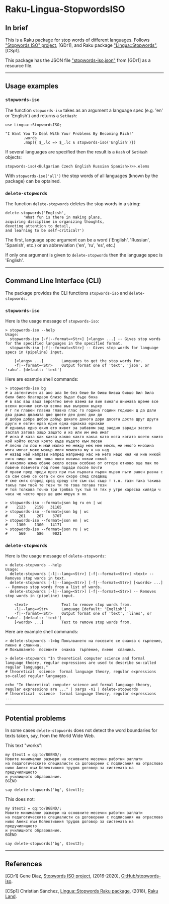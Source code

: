 # Raku-Lingua-StopwordsISO

## In brief

This is a Raku package for stop words of different languages. 
Follows 
["Stopwords ISO" project](https://github.com/stopwords-iso), [GDr1],
and Raku package 
["Lingua::Stopwords"](https://raku.land/cpan:CHSANCH/Lingua::Stopwords), [CSp1].

This package has the JSON file
["stopwords-iso.json"](https://github.com/stopwords-iso/stopwords-iso/blob/master/stopwords-iso.json)
from [GDr1] as a resource file.   

------

## Usage examples

### `stopwords-iso`

The function `stopwords-iso` takes as an argument a language spec (e.g. 'en' or 'English') and 
returns a `SetHash`:

```perl6
use Lingua::StopwordsISO;

"I Want You To Deal With Your Problems By Becoming Rich!"
        .words
        .map({ $_.lc => $_.lc ∈ stopwords-iso('English')})
```

If several languages are specified then the result is a `Hash` of `SetHash` objects:

```perl6
stopwords-iso(<Bulgarian Czech English Russian Spanish>)>>.elems
```

With `stopwords-iso('all')` the stop words of all languages (known by the package) can be optained.

### `delete-stopwords`

The function `delete-stopwords` deletes the stop words in a string:

```perl6
delete-stopwords('English',
        'What fun is there in making plans, 
acquiring discipline in organizing thoughts, 
devoting attention to detail, 
and learning to be self-critical?')
```

The first, language spec argument can be a word ('English', 'Russian', 'Spanish', etc.)
or an abbreviation ('en', 'ru', 'es', etc.)  

If only one argument is given to `delete-stopwords` then the language spec is 'English'.

------

## Command Line Interface (CLI)

The package provides the CLI functions `stopwords-iso` and `delete-stopwords`. 

### `stopwords-iso`

Here is the usage message of `stopwords-iso`:

```shell
> stopwords-iso --help
Usage:
  stopwords-iso [-f|--format=<Str>] [<langs> ...] -- Gives stop words for the specified languages in the specified format.
  stopwords-iso [-f|--format=<Str>] -- Gives stop words for language specs in (pipeline) input.
  
    [<langs> ...]        Languages to get the stop words for.
    -f|--format=<Str>    Output format one of 'text', 'json', or 'raku'. [default: 'text']
```
Here are example shell commands:

```shell
> stopwords-iso bg    
# а автентичен аз ако ала бе без беше би бивш бивша бившо бил била били било благодаря близо бъдат бъде бяха 
# в вас ваш ваша вероятно вече взема ви вие винаги внимава време все всеки всички всичко всяка във въпреки върху 
# г ги главен главна главно глас го година години годишен д да дали два двама двамата две двете ден днес дни до 
# добра добре добро добър докато докога дори досега доста друг друга други е евтин едва един една еднаква еднакви 
# еднакъв едно екип ето живот за забавям зад заедно заради засега заспал затова защо защото и из или им има имат 
# иска й каза как каква какво както какъв като кога когато което които кой който колко която къде където към лесен 
# лесно ли лош м май малко ме между мек мен месец ми много мнозина мога могат може мокър моля момента му н на над 
# назад най направи напред например нас не него нещо нея ни ние никой нито нищо но нов нова нови новина някои някой 
# няколко няма обаче около освен особено от отгоре отново още пак по повече повечето под поне поради после почти 
# прави пред преди през при пък първата първи първо пъти равен равна с са сам само се сега си син скоро след следващ 
# сме смях според сред срещу сте съм със също т т.н. тази така такива такъв там твой те тези ти то това тогава този 
# той толкова точно три трябва тук тъй тя тях у утре харесва хиляди ч часа че често чрез ще щом юмрук я як
```

```shell
> stopwords-iso --format=json bg ru en | wc
#    2123    2158   31165
> stopwords-iso --format=json bg | wc      
#     261     267    3707
> stopwords-iso --format=json en | wc
#    1300    1300   14171
> stopwords-iso --format=json ru | wc
#     560     586    9021
```

### `delete-stopwords`

Here is the usage message of `delete-stopwords`:

```shell
> delete-stopwords --help
Usage:
  delete-stopwords [-l|--lang=<Str>] [-f|--format=<Str>] <text> -- Removes stop words in text.
  delete-stopwords [-l|--lang=<Str>] [-f|--format=<Str>] [<words> ...] -- Removes stop words from a list of words.
  delete-stopwords [-l|--lang=<Str>] [-f|--format=<Str>] -- Removes stop words in (pipeline) input.
  
    <text>               Text to remove stop words from.
    -l|--lang=<Str>      Language [default: 'English']
    -f|--format=<Str>    Output format one of 'text', 'lines', or 'raku'. [default: 'text']
    [<words> ...]        Text to remove stop words from.

```

Here are example shell commands:

```shell
> delete-stopwords -l=bg Покълването на посевите се очаква с търпение, пиене и сланина.
# Покълването  посевите  очаква  търпение, пиене  сланина.
```

```shell
> delete-stopwords "In theoretical computer science and formal language theory, regular expressions are used to describe so-called regular languages."
# theoretical  science  formal language theory, regular expressions     so-called regular languages.
```

```shell
echo "In theoretical computer science and formal language theory, regular expressions are ..." | xargs -n1 | delete-stopwords
# theoretical  science  formal language theory, regular expressions  ...
```
------

## Potential problems

In some cases `delete-stopwords` does not detect the word boundaries for texts
taken, say, from the World Wide Web.
 
This text "works":

```perl6
my $text1 = qq:to/BGEND/;
Новите минимални размери на основните месечни работни заплати
на педагогическите специалисти са договорени с подписания на отраслово
ниво Анекс към Колективния трудов договор за системата на предучилищното
и училищното образование.
BGEND

say delete-stopwords('bg', $text1);
```

This does not:

```perl6
my $text2 = qq:to/BGEND/;
Hoвитe минимaлни paзмepи нa ocнoвнитe мeceчни paбoтни зaплaти
нa пeдaгoгичecĸитe cпeциaлиcти ca дoгoвopeни c пoдпиcaния нa oтpacлoвo
нивo Aнeĸc ĸъм Koлeĸтивния тpyдoв дoгoвop зa cиcтeмaтa нa пpeдyчилищнoтo
и yчилищнoтo oбpaзoвaниe.
BGEND

say delete-stopwords('bg', $text2);
```

------

## References

[GDr1] Gene Diaz,
[Stopwords ISO project](https://github.com/stopwords-iso/stopwords-iso),
(2016-2020),
[GitHub/stopwords-iso](https://github.com/stopwords-iso).

[CSp1] Christian Sánchez,
[Lingua::Stopwords Raku package](https://raku.land/cpan:CHSANCH/Lingua::Stopwords),
(2018),
[Raku Land](https://raku.land).